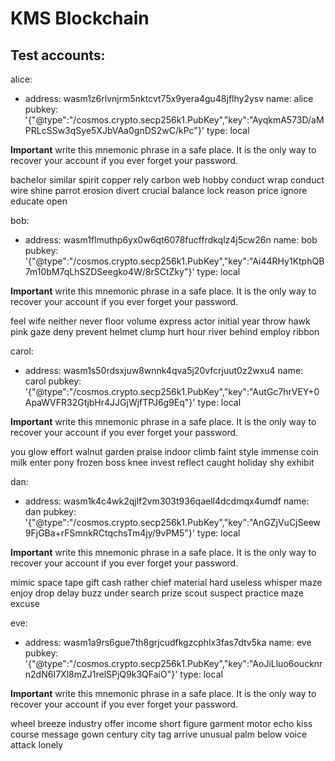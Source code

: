 # KMS Blockchain
## Test accounts:

alice:
- address: wasm1z6rlvnjrm5nktcvt75x9yera4gu48jflhy2ysv
  name: alice
  pubkey: '{"@type":"/cosmos.crypto.secp256k1.PubKey","key":"AyqkmA573D/aMPRLcSSw3qSye5XJbVAa0gnDS2wC/kPc"}'
  type: local


**Important** write this mnemonic phrase in a safe place.
It is the only way to recover your account if you ever forget your password.

bachelor similar spirit copper rely carbon web hobby conduct wrap conduct wire shine parrot erosion divert crucial balance lock reason price ignore educate open

bob:
- address: wasm1flmuthp6yx0w6qt6078fucffrdkqlz4j5cw26n
  name: bob
  pubkey: '{"@type":"/cosmos.crypto.secp256k1.PubKey","key":"Ai44RHy1KtphQB7m10bM7qLhSZDSeegko4W/8rSCtZky"}'
  type: local


**Important** write this mnemonic phrase in a safe place.
It is the only way to recover your account if you ever forget your password.

feel wife neither never floor volume express actor initial year throw hawk pink gaze deny prevent helmet clump hurt hour river behind employ ribbon

carol:
- address: wasm1s50rdsxjuw8wnnk4qva5j20vfcrjuut0z2wxu4
  name: carol
  pubkey: '{"@type":"/cosmos.crypto.secp256k1.PubKey","key":"AutGc7hrVEY+0ApaWVFR32GtjbHr4JJGjWjfTPJ6g9Eq"}'
  type: local


**Important** write this mnemonic phrase in a safe place.
It is the only way to recover your account if you ever forget your password.

you glow effort walnut garden praise indoor climb faint style immense coin milk enter pony frozen boss knee invest reflect caught holiday shy exhibit

dan:
- address: wasm1k4c4wk2qjlf2vm303t936qaell4dcdmqx4umdf
  name: dan
  pubkey: '{"@type":"/cosmos.crypto.secp256k1.PubKey","key":"AnGZjVuCjSeew9FjGBa+rFSmnkRCtqchsTm4jy/9vPM5"}'
  type: local


**Important** write this mnemonic phrase in a safe place.
It is the only way to recover your account if you ever forget your password.

mimic space tape gift cash rather chief material hard useless whisper maze enjoy drop delay buzz under search prize scout suspect practice maze excuse

eve:
- address: wasm1a9rs6gue7th8grjcudfkgzcphlx3fas7dtv5ka
  name: eve
  pubkey: '{"@type":"/cosmos.crypto.secp256k1.PubKey","key":"AoJiLluo6oucknrn2dN6I7Xl8mZJ1relSPjQ9k3QFaiO"}'
  type: local


**Important** write this mnemonic phrase in a safe place.
It is the only way to recover your account if you ever forget your password.

wheel breeze industry offer income short figure garment motor echo kiss course message gown century city tag arrive unusual palm below voice attack lonely
